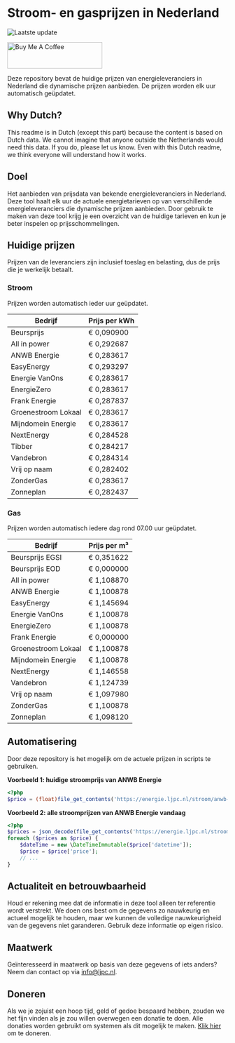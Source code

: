 # Stroom- en gasprijzen in Nederland

![Laatste update](https://img.shields.io/badge/laatste%20update-2023--09--13%2012%3A00%20CET-brightgreen)

<a href="https://www.buymeacoffee.com/Lars-" target="_blank"><img src="https://cdn.buymeacoffee.com/buttons/v2/default-orange.png" alt="Buy Me A Coffee" height="60" style="height: 60px !important;width: 217px !important;" ></a>

Deze repository bevat de huidige prijzen van energieleveranciers in Nederland die dynamische prijzen aanbieden. De prijzen worden elk uur automatisch geüpdatet.

## Why Dutch?

This readme is in Dutch (except this part) because the content is based on Dutch data. We cannot imagine that anyone outside the Netherlands would need this data. If you do, please let us know. Even with this Dutch readme, we think
everyone will understand how it works.

## Doel

Het aanbieden van prijsdata van bekende energieleveranciers in Nederland. Deze tool haalt elk uur de actuele energietarieven op van verschillende energieleveranciers die dynamische prijzen aanbieden. Door gebruik te maken van deze tool
krijg je een overzicht van de huidige tarieven en kun je beter inspelen op prijsschommelingen.

## Huidige prijzen

Prijzen van de leveranciers zijn inclusief toeslag en belasting, dus de prijs die je werkelijk betaalt.

### Stroom

Prijzen worden automatisch ieder uur geüpdatet.

 Bedrijf | Prijs per kWh 
---------|---------------
Beursprijs | € 0,090900
All in power | € 0,292687
ANWB Energie | € 0,283617
EasyEnergy | € 0,293297
Energie VanOns | € 0,283617
EnergieZero | € 0,283617
Frank Energie | € 0,287837
Groenestroom Lokaal | € 0,283617
Mijndomein Energie | € 0,283617
NextEnergy | € 0,284528
Tibber | € 0,284217
Vandebron | € 0,284314
Vrij op naam | € 0,282402
ZonderGas | € 0,283617
Zonneplan | € 0,282437


### Gas

Prijzen worden automatisch iedere dag rond 07.00 uur geüpdatet.

 Bedrijf | Prijs per m³ 
---------|--------------
Beursprijs EGSI | € 0,351622
Beursprijs EOD | € 0,000000
All in power | € 1,108870
ANWB Energie | € 1,100878
EasyEnergy | € 1,145694
Energie VanOns | € 1,100878
EnergieZero | € 1,100878
Frank Energie | € 0,000000
Groenestroom Lokaal | € 1,100878
Mijndomein Energie | € 1,100878
NextEnergy | € 1,146558
Vandebron | € 1,124739
Vrij op naam | € 1,097980
ZonderGas | € 1,100878
Zonneplan | € 1,098120


## Automatisering

Door deze repository is het mogelijk om de actuele prijzen in scripts te gebruiken.

**Voorbeeld 1: huidige stroomprijs van ANWB Energie**

```php
<?php
$price = (float)file_get_contents('https://energie.ljpc.nl/stroom/anwb-energie-nu.txt');

```

**Voorbeeld 2: alle stroomprijzen van ANWB Energie vandaag**

```php
<?php
$prices = json_decode(file_get_contents('https://energie.ljpc.nl/stroom/all-in-power-vandaag.json'),true);
foreach ($prices as $price) {
    $dateTime = new \DateTimeImmutable($price['datetime']);
    $price = $price['price'];
    // ...
}
```

## Actualiteit en betrouwbaarheid

Houd er rekening mee dat de informatie in deze tool alleen ter referentie wordt verstrekt. We doen ons best om de gegevens zo nauwkeurig en actueel mogelijk te houden, maar we kunnen de volledige nauwkeurigheid van de gegevens niet
garanderen. Gebruik deze informatie op eigen risico.

## Maatwerk

Geïnteresseerd in maatwerk op basis van deze gegevens of iets anders? Neem dan contact op
via [info@ljpc.nl](mailto:info@ljpc.nl?subject=Energie%20prijzen).

## Doneren

Als we je zojuist een hoop tijd, geld of gedoe bespaard hebben, zouden we het fijn vinden als je zou willen overwegen een
donatie te doen. Alle donaties worden gebruikt om systemen als dit mogelijk te
maken. [Klik hier](https://www.buymeacoffee.com/Lars-) om te doneren.
